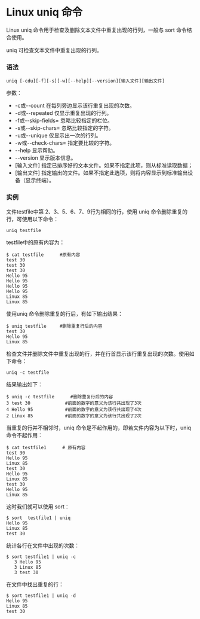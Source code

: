 # Linux uniq 命令

Linux uniq 命令用于检查及删除文本文件中重复出现的行列，一般与 sort 命令结合使用。

uniq 可检查文本文件中重复出现的行列。

### 语法

    uniq [-cdu][-f][-s][-w][--help][--version][输入文件][输出文件]
    

参数：

- -c或--count   在每列旁边显示该行重复出现的次数。
- -d或--repeated   仅显示重复出现的行列。
- -f或--skip-fields=   忽略比较指定的栏位。
- -s或--skip-chars=   忽略比较指定的字符。
- -u或--unique   仅显示出一次的行列。
- -w或--check-chars=   指定要比较的字符。
- --help   显示帮助。
- --version   显示版本信息。
- [输入文件]   指定已排序好的文本文件。如果不指定此项，则从标准读取数据；
- [输出文件]   指定输出的文件。如果不指定此选项，则将内容显示到标准输出设备（显示终端）。

### 实例

文件testfile中第 2、3、5、6、7、9行为相同的行，使用 uniq 命令删除重复的行，可使用以下命令：

    uniq testfile 
    

testfile中的原有内容为：

    $ cat testfile      #原有内容  
    test 30  
    test 30  
    test 30  
    Hello 95  
    Hello 95  
    Hello 95  
    Hello 95  
    Linux 85  
    Linux 85 
    

使用uniq 命令删除重复的行后，有如下输出结果：

    $ uniq testfile     #删除重复行后的内容  
    test 30  
    Hello 95  
    Linux 85 
    

检查文件并删除文件中重复出现的行，并在行首显示该行重复出现的次数。使用如下命令：

    uniq -c testfile 
    

结果输出如下：

    $ uniq -c testfile      #删除重复行后的内容  
    3 test 30             #前面的数字的意义为该行共出现了3次  
    4 Hello 95            #前面的数字的意义为该行共出现了4次  
    2 Linux 85            #前面的数字的意义为该行共出现了2次 
    

当重复的行并不相邻时，uniq 命令是不起作用的，即若文件内容为以下时，uniq 命令不起作用：

    $ cat testfile1      # 原有内容 
    test 30  
    Hello 95  
    Linux 85 
    test 30  
    Hello 95  
    Linux 85 
    test 30  
    Hello 95  
    Linux 85 

这时我们就可以使用 sort：

    $ sort  testfile1 | uniq
    Hello 95  
    Linux 85 
    test 30
    

统计各行在文件中出现的次数：

    $ sort testfile1 | uniq -c
       3 Hello 95  
       3 Linux 85 
       3 test 30

在文件中找出重复的行：

    $ sort testfile1 | uniq -d
    Hello 95  
    Linux 85 
    test 30  
    